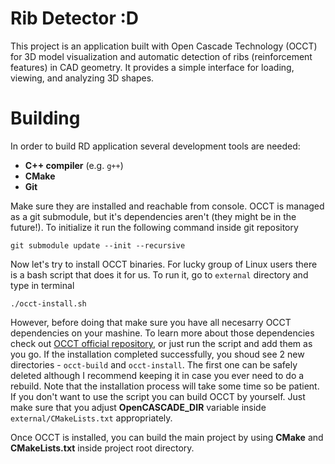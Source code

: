 # Rib Detector :D

This project is an application built with Open Cascade Technology (OCCT) for 3D model visualization and automatic detection of ribs (reinforcement features) in CAD geometry.  It provides a simple interface for loading, viewing, and analyzing 3D shapes.

# Building 

In order to build RD application several development tools are needed:

- **C++ compiler** (e.g. `g++`)
- **CMake**
- **Git**

 Make sure they are installed and reachable from console. OCCT is managed as a git submodule, but it's dependencies aren't (they might be in the future!). To initialize it run the following command inside git repository
 ```
 git submodule update --init --recursive
 ```
 Now let's try to install OCCT binaries. For lucky group of Linux users there is a bash script that does it for us. To run it, go to `external` directory and type in terminal
```
./occt-install.sh
```
However, before doing that make sure you have all necesarry OCCT dependencies on your mashine. To learn more about those dependencies check out [OCCT official repository](https://github.com/Open-Cascade-SAS/OCCT/blob/master/dox/build/build_occt/building_occt.md), or just run the script and add them as you go. If the installation completed successfully, you shoud see 2 new directories - `occt-build` and `occt-install`. The first one can be safely deleted although I recommend keeping it in case you ever need to do a rebuild. Note that the installation process will take some time so be patient. If you don't want to use the script you can build OCCT by yourself. Just make sure that you adjust **OpenCASCADE_DIR** variable inside `external/CMakeLists.txt` appropriately.

Once OCCT is installed, you can build the main project by using **CMake** and **CMakeLists.txt** inside project root directory.  
